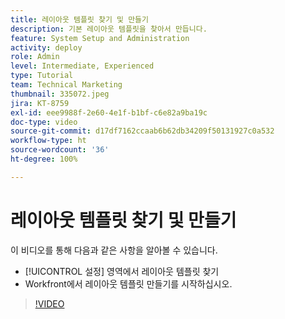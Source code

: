```yaml
---
title: 레이아웃 템플릿 찾기 및 만들기
description: 기본 레이아웃 템플릿을 찾아서 만듭니다.
feature: System Setup and Administration
activity: deploy
role: Admin
level: Intermediate, Experienced
type: Tutorial
team: Technical Marketing
thumbnail: 335072.jpeg
jira: KT-8759
exl-id: eee9988f-2e60-4e1f-b1bf-c6e82a9ba19c
doc-type: video
source-git-commit: d17df7162ccaab6b62db34209f50131927c0a532
workflow-type: ht
source-wordcount: '36'
ht-degree: 100%

---
```


# 레이아웃 템플릿 찾기 및 만들기

이 비디오를 통해 다음과 같은 사항을 알아볼 수 있습니다.

* [!UICONTROL 설정] 영역에서 레이아웃 템플릿 찾기
* Workfront에서 레이아웃 템플릿 만들기를 시작하십시오.

>[!VIDEO](https://video.tv.adobe.com/v/335072/?quality=12&learn=on&enablevpops)
